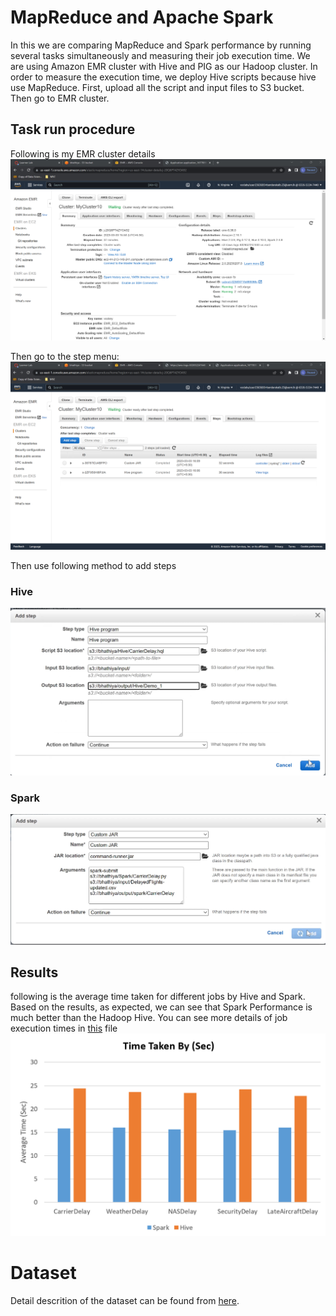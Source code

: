 # MapReduce and Apache Spark
In this we are comparing MapReduce and Spark performance by running several tasks simultaneously and measuring their job execution time. We are using Amazon EMR cluster with Hive and PIG as our Hadoop cluster. In order to measure the execution time, we deploy Hive scripts because hive use MapReduce. First, upload all the script and input files to S3 bucket. Then go to EMR cluster.

## Task run procedure 
Following is my EMR cluster details 
![EMR_Cluster](EMR_Cluster_Configuration_details.png)

Then go to the step menu:
![Step_Menu](Step_Menu_of_EMR.png)

Then use following method to add steps
### Hive
![Hive_Step](HiveQL/Screen_Shots/2-HQL_add_step.png)

### Spark
![Spark_Step](Spark/Screen_Shots/2-Spark_add_step.png)

## Results
following is the average time taken for different jobs by Hive and Spark. Based on the results, as expected, we can see that Spark Performance is much better than the Hadoop Hive. You can see more details of job execution times in [this](Job_execution_times.xlsx) file
![results](Time_Comparison.png)

# Dataset
Detail descrition of the dataset can be found from [here](https://www.kaggle.com/code/adveros/flight-delay-eda-exploratory-data-analysis/notebook).


